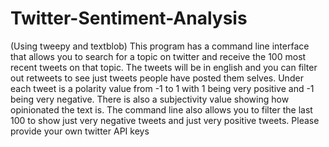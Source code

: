 # Twitter-Sentiment-Analysis
(Using tweepy and textblob) This program has a command line interface that allows you to search for a topic on twitter and receive the 100 most recent tweets on that topic. The tweets will be in english and you can filter out retweets to see just tweets people have posted them selves. Under each tweet is a polarity value from -1 to 1 with 1 being very positive and -1 being very negative. There is also a subjectivity value showing how opinionated the text is. The command line also allows you to filter the last 100 to show just very negative tweets and just very positive tweets. Please provide your own twitter API keys
